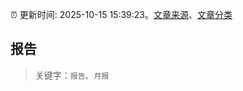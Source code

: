 :alarm_clock: 更新时间: 2025-10-15 15:39:23。[文章来源](/README.md)、[文章分类](/TAGS.md)

## 报告


> 关键字：`报告`、`月报`



